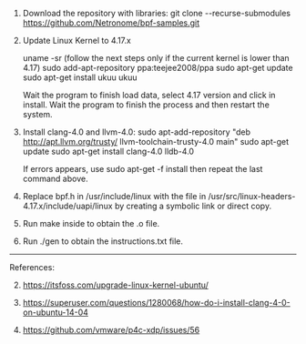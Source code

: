 1. Download the repository with libraries:
	git clone --recurse-submodules https://github.com/Netronome/bpf-samples.git

2. Update Linux Kernel to 4.17.x

	uname -sr (follow the next steps only if the current kernel is lower than 4.17)
	sudo add-apt-repository ppa:teejee2008/ppa
	sudo apt-get update
	sudo apt-get install ukuu
	ukuu
	
	Wait the program to finish load data, select 4.17 version and click in install.
	Wait the program to finish the process and then restart the system.

3. Install clang-4.0 and llvm-4.0:
	sudo apt-add-repository "deb http://apt.llvm.org/trusty/ llvm-toolchain-trusty-4.0 main"
	sudo apt-get update
	sudo apt-get install clang-4.0 lldb-4.0
	
	If errors appears, use sudo apt-get -f install then repeat the last command above.

4. Replace bpf.h in /usr/include/linux with the file in /usr/src/linux-headers-4.17.x/include/uapi/linux
   by creating a symbolic link or direct copy.

5. Run make inside to obtain the .o file.

6. Run ./gen to obtain the instructions.txt file.

------------------------------------------------------------------------------------------------------------
References:

2. https://itsfoss.com/upgrade-linux-kernel-ubuntu/

3. https://superuser.com/questions/1280068/how-do-i-install-clang-4-0-on-ubuntu-14-04

4. https://github.com/vmware/p4c-xdp/issues/56

	
	
